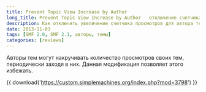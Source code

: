 ```yaml
---
title: Prevent Topic View Increase by Author
long_title: Prevent Topic View Increase by Author - отключение счетчика просмотров для автора темы
description: Как отключить увеличение счетчика просмотров для автора темы?
date: 2013-11-03
tags: [SMF 2.0, SMF 2.1, авторы, темы]
categories: [reviews]
---
```


Авторы тем могут накручивать количество просмотров своих тем, периодически заходя в них. Данная модификация позволяет этого избежать.

<!-- more -->

{{ download('https://custom.simplemachines.org/index.php?mod=3798') }}
